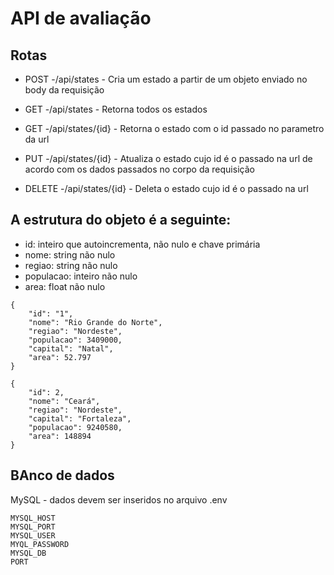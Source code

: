 # API de avaliação

## Rotas

- POST -/api/states - Cria um estado a partir de um objeto enviado no body da requisição

- GET -/api/states - Retorna todos os estados

- GET -/api/states/{id} - Retorna o estado com o id passado no parametro da url

- PUT -/api/states/{id} - Atualiza o estado cujo id é o passado na url de acordo com os dados passados no corpo da requisição

- DELETE -/api/states/{id} - Deleta o estado cujo id é o passado na url

## A estrutura do objeto é a seguinte:

- id: inteiro que autoincrementa, não nulo e chave primária
- nome: string não nulo
- regiao: string não nulo
- populacao: inteiro não nulo
- area: float não nulo

```
{
    "id": "1",
    "nome": "Rio Grande do Norte",
    "regiao": "Nordeste",
    "populacao": 3409000,
    "capital": "Natal",
    "area": 52.797
}

```

```
{
    "id": 2,
    "nome": "Ceará",
    "regiao": "Nordeste",
    "capital": "Fortaleza",
    "populacao": 9240580,
    "area": 148894
}
```

## BAnco de dados

MySQL - dados devem ser inseridos no arquivo .env

```
MYSQL_HOST
MYSQL_PORT
MYSQL_USER
MYQL_PASSWORD
MYSQL_DB
PORT
```
